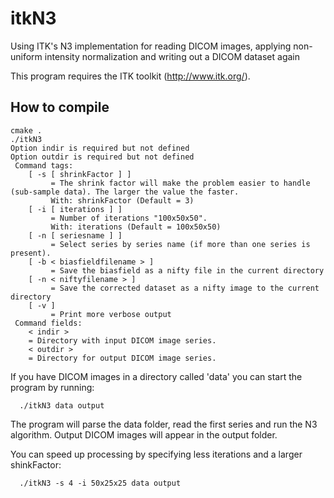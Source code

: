 # itkN3
Using ITK's N3 implementation for reading DICOM images, applying non-uniform intensity normalization and writing out a DICOM dataset again

This program requires the ITK toolkit (http://www.itk.org/).

How to compile
--------------

```
cmake .
./itkN3
Option indir is required but not defined
Option outdir is required but not defined
 Command tags:
    [ -s [ shrinkFactor ] ]
         = The shrink factor will make the problem easier to handle (sub-sample data). The larger the value the faster.
         With: shrinkFactor (Default = 3)
    [ -i [ iterations ] ]
         = Number of iterations "100x50x50".
         With: iterations (Default = 100x50x50)
    [ -n [ seriesname ] ]
         = Select series by series name (if more than one series is present).
    [ -b < biasfieldfilename > ]
         = Save the biasfield as a nifty file in the current directory
    [ -n < niftyfilename > ]
         = Save the corrected dataset as a nifty image to the current directory
    [ -v ]
         = Print more verbose output
 Command fields:
    < indir >
    = Directory with input DICOM image series.
    < outdir >
    = Directory for output DICOM image series.											  
```

If you have DICOM images in a directory called 'data' you can start the program by running:
```
  ./itkN3 data output
```
The program will parse the data folder, read the first series and run the N3 algorithm. Output DICOM images will appear in the output folder.

You can speed up processing by specifying less iterations and a larger shinkFactor:
```
  ./itkN3 -s 4 -i 50x25x25 data output
```
